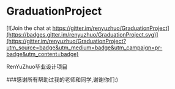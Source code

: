 # GraduationProject

[![Join the chat at https://gitter.im/renyuzhuo/GraduationProject](https://badges.gitter.im/renyuzhuo/GraduationProject.svg)](https://gitter.im/renyuzhuo/GraduationProject?utm_source=badge&utm_medium=badge&utm_campaign=pr-badge&utm_content=badge)

RenYuZhuo毕业设计项目

###感谢所有帮助过我的老师和同学,谢谢你们:)
